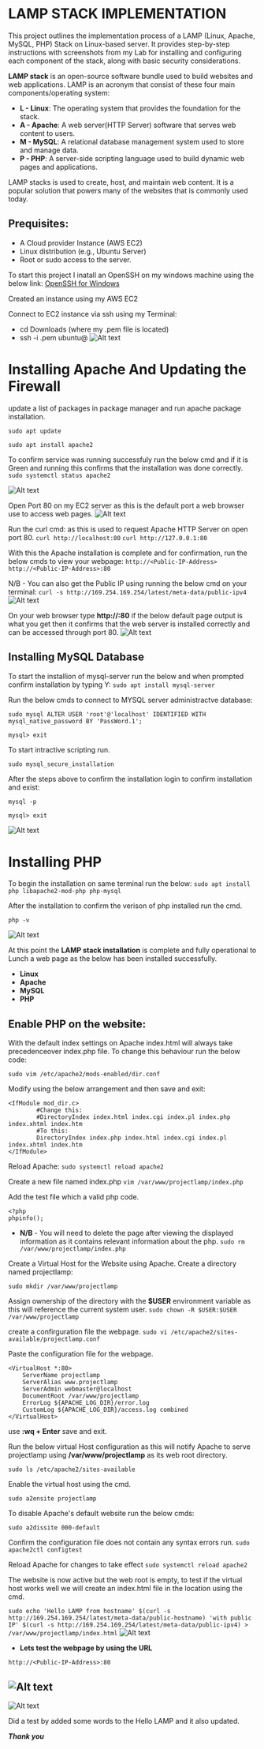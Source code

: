 # LAMP STACK IMPLEMENTATION

This project outlines the implementation process of a LAMP (Linux, Apache, MySQL, PHP) Stack on Linux-based server. It provides step-by-step instructions with screenshots from my Lab for installing and configuring each component of the stack, along with basic security considerations.

**LAMP stack** is an open-source software bundle used to build websites and web applications. LAMP is an acronym that consist of these four main components/operating system:

* **L - Linux**: The operating system that provides the foundation for the stack.
* **A - Apache**: A web server(HTTP Server) software that serves web content to users.
* **M - MySQL**: A relational database management system used to store and manage data.
* **P - PHP**: A server-side scripting language used to build dynamic web pages and applications.

LAMP stacks is used to create, host, and maintain web content. It is a popular solution that powers many of the websites that is commonly used today.

**Prequisites**:
-
* A Cloud provider Instance (AWS EC2)
* Linux distribution (e.g., Ubuntu Server)
* Root or sudo access to the server.

To start this project I inatall an OpenSSH on my windows machine using the below link:
[OpenSSH for Windows](https://learn.microsoft.com/en-us/windows-server/administration/openssh/openssh_install_firstuse?tabs=powershell#install-openssh-for-windows)

Created an instance using my AWS EC2

Connect to EC2 instance via ssh using my Terminal:
* cd Downloads (where my .pem file is located)
* ssh -i <private-key-name>.pem ubuntu@<Public-IP-address>
![Alt text](image.png)

# Installing Apache And Updating the Firewall
update a list of packages in package manager and run apache package installation.

`sudo apt update` 

`sudo apt install apache2`

To confirm service was running successfuly run the below cmd and if it is Green and running this confirms that the installation was done correctly.
`sudo systemctl status apache2`

![Alt text](image-2.png)

Open Port 80 on my EC2 server as this is the default port a web browser use to access web pages.
![Alt text](image-3.png)

Run the curl cmd: as this is used to request Apache HTTP Server on open port 80. 
`curl http://localhost:80`
`curl http://127.0.0.1:80`

With this the Apache installation is complete and for confirmation, run the below cmds to view your webpage:
`http://<Public-IP-Address>`
`http://<Public-IP-Address>:80`

N/B - You can also get the Public IP using running the below cmd on your terminal:
`curl -s http://169.254.169.254/latest/meta-data/public-ipv4`
![Alt text](image-11.png)

On your web browser type **http://<Public-IP-Address>:80** if the below default page output is what you get then it confirms that the web server is installed correctly and can be accessed through port 80.
![Alt text](image-4.png)

## Installing MySQL Database
To start the installion of mysql-server run the below and when prompted confirm installation by typing Y:
`sudo apt install mysql-server`

Run the below cmds to connect to MYSQL server administractve database:

`sudo mysql
ALTER USER 'root'@'localhost' IDENTIFIED WITH mysql_native_password BY 'PassWord.1';`

`mysql> exit`

To start intractive scripting run.

`sudo mysql_secure_installation`

After the steps above to confirm the installation login to confirm installation and exist:

`mysql -p`

`mysql> exit`

![Alt text](image-5.png)


# Installing PHP
To begin the installation on same terminal run the below: 
`sudo apt install php libapache2-mod-php php-mysql`

After the installation to confirm the verison of php installed run the cmd.

`php -v`

![Alt text](image-6.png)

At this point the **LAMP stack installation** is complete and fully operational to Lunch a web page as the below has been installed successfully.
* **Linux**
* **Apache**
* **MySQL**
* **PHP**

## Enable PHP on the website:
With the default index settings on Apache index.html will always take precedenceover index.php file. To change this behaviour run the below code:

`sudo vim /etc/apache2/mods-enabled/dir.conf`


Modify using the below arrangement and then save and exit:
```
<IfModule mod_dir.c>
        #Change this:
        #DirectoryIndex index.html index.cgi index.pl index.php index.xhtml index.htm
        #To this:
        DirectoryIndex index.php index.html index.cgi index.pl index.xhtml index.htm
</IfModule>
```
Reload Apache:
`sudo systemctl reload apache2`

Create a new file named index.php
`vim /var/www/projectlamp/index.php`

Add the test file which a valid php code.
```
<?php
phpinfo();
```
* **N/B** - You will need to delete the page after viewing the displayed information as it contains relevant information about the php.
`sudo rm /var/www/projectlamp/index.php`

Create a Virtual Host for the Website using Apache.
Create a directory named projectlamp:

`sudo mkdir /var/www/projectlamp`

Assign ownership of the directory with the **$USER** environment variable as this will reference the current system user.
`sudo chown -R $USER:$USER /var/www/projectlamp`

create a confirguration file the webpage.
`sudo vi /etc/apache2/sites-available/projectlamp.conf`

Paste the configuration file for the webpage.
```
<VirtualHost *:80>
    ServerName projectlamp
    ServerAlias www.projectlamp 
    ServerAdmin webmaster@localhost
    DocumentRoot /var/www/projectlamp
    ErrorLog ${APACHE_LOG_DIR}/error.log
    CustomLog ${APACHE_LOG_DIR}/access.log combined
</VirtualHost>
```

use **:wq + Enter** save and exit. 

Run the below virtual Host configuration as this will notify Apache to serve projectlamp using **/var/www/projectlamp** as its web root directory.

`sudo ls /etc/apache2/sites-available`

Enable the virtual host using the cmd.

`sudo a2ensite projectlamp`

To disable Apache's default website run the below cmds:

`sudo a2dissite 000-default`

Confirm the configuration file does not contain any syntax errors run.
`sudo apache2ctl configtest`

Reload Apache for changes to take effect
`sudo systemctl reload apache2`

The website is now active but the web root is empty, to test if the virtual host works well we will create an index.html file in the location using the cmd.

`sudo echo 'Hello LAMP from hostname' $(curl -s http://169.254.169.254/latest/meta-data/public-hostname) 'with public IP' $(curl -s http://169.254.169.254/latest/meta-data/public-ipv4) > /var/www/projectlamp/index.html`
![Alt text](image-8.png)

* **Lets test the webpage by using the URL**

`http://<Public-IP-Address>:80`

![Alt text](image-9.png)
---
![Alt text](image-10.png)

Did a test by added some words to the Hello LAMP and it also updated.




**_Thank you_**













